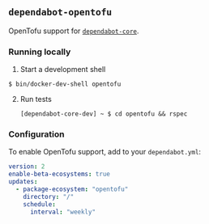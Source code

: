 ## `dependabot-opentofu`

OpenTofu support for [`dependabot-core`][core-repo].

### Running locally

1. Start a development shell

  ```
  $ bin/docker-dev-shell opentofu
  ```

2. Run tests
   ```
   [dependabot-core-dev] ~ $ cd opentofu && rspec
   ```

### Configuration

To enable OpenTofu support, add to your `dependabot.yml`:

```yaml
version: 2
enable-beta-ecosystems: true
updates:
  - package-ecosystem: "opentofu"
    directory: "/"
    schedule:
      interval: "weekly"
```

[core-repo]: https://github.com/dependabot/dependabot-core
